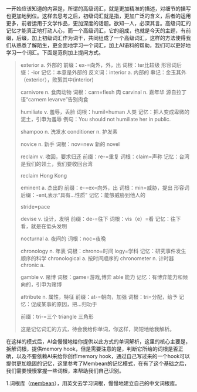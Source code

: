 一开始应该知道的内容是，所谓的高级词汇，就是更加精准的描述，对细节的描写也更加地到位。这样去思考之后，初级词汇就是指，更加广泛的含义，后者的运用更多，前者运用于文学作品，更加深度的话题。欲知一人，必深其言。高级词汇的记忆才能真正地打动人心，而一个高级词汇，它的组成，也就是今天的主题，有前缀，后缀，加上初级词汇作为词干，共同组成了一个高级词汇，这样的方法使得我们从熟悉了解陌生，更全面地学习一个词汇，加上AI语料的帮助，我们可以更好地学习一个词汇。下面是范例加上提问方式。



> exterior  a. 外部的
> 前缀：ex-=向外，外，出
> 词根：ter比较级
> 形容词后缀：-ior 
> 记忆：本意是外部的
> 反义词：interior a. 内部的
> 串记：金玉其外（exterior），败絮其中(interior)
> 
> carnivore  n. 食肉动物
> 词根：carn=flesh 肉
> carvinal  n. 嘉年华
> 源自拉丁语“carnem levarve”告别肉食
> 
> humiliate  v. 羞辱，丢脸
> 词根：humil=human 人类
> 记忆：把人变成卑微的泥土，引申为羞辱
> 例句：You should not humiliate her in public.
> 
> shampoo  n. 洗发水
> conditioner  n. 护发素
> 
> novice n. 新手
> 词根：nov=new 新的
> novel 
> 
> reclaim  v. 收回，要求归还
> 前缀：re-=重复
> 词根：claim=声称
> 记忆：台湾是我们的领土，我们要收回台湾
> 
> reclaim Hong Kong 
> 
> eminent  a. 杰出的
> 前缀：e-=ex=向外，出
> 词根：min=威胁，提出
> 形容词后缀：-ent,表示“具有...性质”
> 记忆：能够威胁到他人的
> 
> stride=pace 
> 
> devise v. 设计，发明
> 前缀：de-=往下
> 词根：vis（e）=看
> 记忆：往下看，就是在低头发明
> 
> nocturnal  a. 夜间的
> 词根：noc=夜晚
> 
> chronology  n. 年表
> 词根：chrono=时间
>       logy=学科
> 记忆：研究事件发生顺序的科学
> chronological a. 按时间顺序的
> chronometer  n. 计时器
> chronic  a. 
> 
> gamble v. 赌博
> 词根：game=游戏,博弈
> able 能力
> 记忆：有博弈能力和倾向的，引申为赌博
> 
> attribute  n. 属性，特征
> 前缀：at-=朝向，加强
> 词根：tri=分配，给予
> 记忆：促成某事的原因，把...归功于
> 
> 前缀：tri-=三个
> triangle 三角形
> 
> 
> 这是记忆词汇的方式，待会我给你单词，你这样，简短地给我解析。

在这样的模式后，AI会慢慢地给你提供以此方式的单词解析，这里的核心主要是，拆解词根，提供memory hook，但是需要注意的是，判断它所给的词根是否正确，以及不要依赖AI来给你创作memory hook，通过自己写过来的一个hook可以提供更加稳固的记忆，这里参考了Membean的记忆模式，在有了这个基础之后，我们需要慢慢掌握一些词根，来帮助我们自己识别。

1.词根库（[membean](https://membean.com/roots)），用英文去学习词根，慢慢地建立自己的中文词根库。